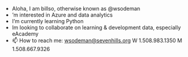 - Aloha, I am billso, otherwise known as @wsodeman
- ’m interested in Azure and data analytics
- I’m currently learning Python
- Im looking to collaborate on learning & development data, especially eAcademy
- 📫 How to reach me: wsodeman@sevenhills.org W 1.508.983.1350 M 1.508.667.9326

<!---
wsodeman/wsodeman is a ✨ special ✨ repository because its `README.md` (this file) appears on your GitHub profile.
You can click the Preview link to take a look at your changes.
--->
